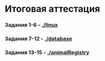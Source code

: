 # Итоговая аттестация

### Задания 1-6 - [./linux](./linux/README.md)
### Задания 7-12 - [./database](./database/)
### Задания 13-15 - [./animalRegistry](./animalRegistry/)

